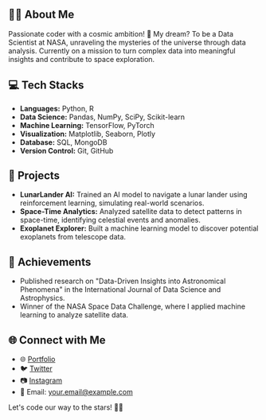 ## 👨‍💻 About Me

Passionate coder with a cosmic ambition! 🚀 My dream? To be a Data Scientist at NASA, unraveling the mysteries of the universe through data analysis. Currently on a mission to turn complex data into meaningful insights and contribute to space exploration.

## 💻 Tech Stacks

- **Languages:** Python, R
- **Data Science:** Pandas, NumPy, SciPy, Scikit-learn
- **Machine Learning:** TensorFlow, PyTorch
- **Visualization:** Matplotlib, Seaborn, Plotly
- **Database:** SQL, MongoDB
- **Version Control:** Git, GitHub

## 🚀 Projects

- **LunarLander AI:** Trained an AI model to navigate a lunar lander using reinforcement learning, simulating real-world scenarios.
- **Space-Time Analytics:** Analyzed satellite data to detect patterns in space-time, identifying celestial events and anomalies.
- **Exoplanet Explorer:** Built a machine learning model to discover potential exoplanets from telescope data.

## 🌌 Achievements

- Published research on "Data-Driven Insights into Astronomical Phenomena" in the International Journal of Data Science and Astrophysics.
- Winner of the NASA Space Data Challenge, where I applied machine learning to analyze satellite data.

## 🌐 Connect with Me

- 🌐 [Portfolio](https://yourportfolio.com)
- 🐦 [Twitter](https://twitter.com/yourhandle)
- 📷 [Instagram](https://instagram.com/yourhandle)
- 📧 Email: your.email@example.com

Let's code our way to the stars! 🌟✨
